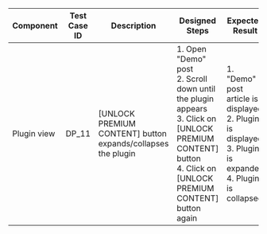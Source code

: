 Component |	Test Case ID |	Description |	Designed Steps |	Expected Result |	Created By |	Last Updated |
 --- | --- | --- | --- | --- | --- | --- |
 Plugin view | DP_11 | [UNLOCK PREMIUM CONTENT] button expands/collapses the plugin | 1. Open "Demo" post <br> 2. Scroll down until the plugin appears <br> 3. Click on [UNLOCK PREMIUM CONTENT] button <br> 4. Click on [UNLOCK PREMIUM CONTENT] button again  | 1. "Demo" post article is displayed <br> 2. Plugin is displayed <br> 3. Plugin is expanded <br> 4. Plugin is collapsed | Alexandr Vozicov | 31.05.2017
